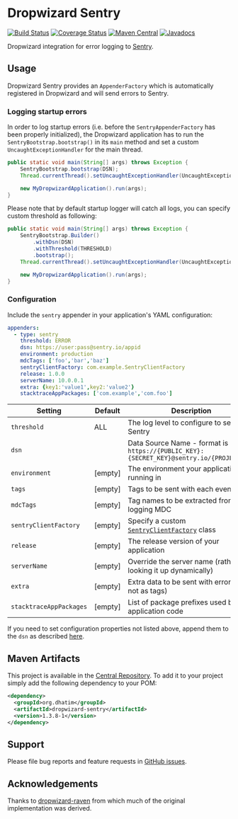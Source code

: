 # Dropwizard Sentry

[![Build Status](https://travis-ci.org/dhatim/dropwizard-sentry.png?branch=master)](https://travis-ci.org/dhatim/dropwizard-sentry)
[![Coverage Status](https://coveralls.io/repos/github/dhatim/dropwizard-sentry/badge.svg?branch=master)](https://coveralls.io/github/dhatim/dropwizard-sentry?branch=master)
[![Maven Central](https://maven-badges.herokuapp.com/maven-central/org.dhatim/dropwizard-sentry/badge.svg)](https://maven-badges.herokuapp.com/maven-central/org.dhatim/dropwizard-sentry)
[![Javadocs](https://www.javadoc.io/badge/org.dhatim/dropwizard-sentry.svg)](https://www.javadoc.io/doc/org.dhatim/dropwizard-sentry)

Dropwizard integration for error logging to [Sentry](https://sentry.io).

## Usage

Dropwizard Sentry provides an `AppenderFactory` which is automatically registered in Dropwizard and will send errors to Sentry.

### Logging startup errors

In order to log startup errors (i.e. before the `SentryAppenderFactory` has been properly initialized), the Dropwizard application has to run the `SentryBootstrap.bootstrap()` in its `main` method and set a custom `UncaughtExceptionHandler` for the main thread.

```java
public static void main(String[] args) throws Exception {
    SentryBootstrap.bootstrap(DSN);
    Thread.currentThread().setUncaughtExceptionHandler(UncaughtExceptionHandlers.systemExit());

    new MyDropwizardApplication().run(args);
}
```

Please note that by default startup logger will catch all logs, you can specify custom threshold as following:

```java
public static void main(String[] args) throws Exception {
    SentryBootstrap.Builder()
        .withDsn(DSN)
        .withThreshold(THRESHOLD)
        .bootstrap();
    Thread.currentThread().setUncaughtExceptionHandler(UncaughtExceptionHandlers.systemExit());

    new MyDropwizardApplication().run(args);
}
```

### Configuration

Include the `sentry` appender in your application's YAML configuration:

```yaml
appenders:
  - type: sentry
    threshold: ERROR
    dsn: https://user:pass@sentry.io/appid
    environment: production
    mdcTags: ['foo','bar','baz']
    sentryClientFactory: com.example.SentryClientFactory
    release: 1.0.0
    serverName: 10.0.0.1
    extra: {key1:'value1',key2:'value2'}
    stacktraceAppPackages: ['com.example','com.foo']
```

| Setting | Default | Description | Example Value |
|---|---|---|---|
| `threshold` | ALL | The log level to configure to send to Sentry | `ERROR` |
| `dsn` |   | Data Source Name - format is `https://{PUBLIC_KEY}:{SECRET_KEY}@sentry.io/{PROJECT_ID}` | `https://foo:bar@sentry.io/12345` |
| `environment` | [empty] | The environment your application is running in |  `production` |
| `tags` | [empty] | Tags to be sent with each event | `tag1:value1,tag2,value2` |
| `mdcTags` | [empty] | Tag names to be extracted from logging MDC | `['foo', 'bar']` |
| `sentryClientFactory` | [empty] | Specify a custom [`SentryClientFactory`](https://github.com/getsentry/sentry-java/blob/master/sentry/src/main/java/io/sentry/SentryClientFactory.java) class | `com.example.SentryClientFactory` |
| `release` | [empty] | The release version of your application | `1.0.0` |
| `serverName` | [empty] | Override the server name (rather than looking it up dynamically) | `10.0.0.1` |
| `extra` | [empty] | Extra data to be sent with errors (but not as tags) | `{key1:'value1',key2:'value2'}` |
| `stacktraceAppPackages` | [empty] | List of package prefixes used by application code | `['com.example','com.foo']` |

If you need to set configuration properties not listed above, append them to the `dsn` as described [here](https://docs.sentry.io/clients/java/config/#configuration-via-the-dsn).

## Maven Artifacts

This project is available in the [Central Repository](http://search.maven.org/#search%7Cgav%7C1%7Cg%3A%22org.dhatim%22%20AND%20a%3A%22dropwizard-sentry%22). To add it to your project simply add the following dependency to your POM:

```xml
<dependency>
  <groupId>org.dhatim</groupId>
  <artifactId>dropwizard-sentry</artifactId>
  <version>1.3.8-1</version>
</dependency>
```

## Support

Please file bug reports and feature requests in [GitHub issues](https://github.com/dhatim/dropwizard-sentry/issues).

## Acknowledgements

Thanks to [dropwizard-raven](https://github.com/tradier/dropwizard-raven) from which much of the original implementation was derived.
